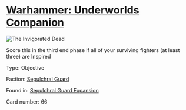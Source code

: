 # [Warhammer: Underworlds Companion](https://guidokessels.github.io/wh-underworlds)

  

![The Invigorated Dead](https://warhammerunderworlds.com/wp-content/uploads/sites/6/2017/12/066_ENG-The-Invigorated-Dead.png)

Score this in the third end phase if all of your surviving fighters (at least three) are Inspired

Type: Objective

Faction: [Sepulchral Guard](https://guidokessels.github.io/wh-underworlds/factions/sepulchral-guard)

Found in: [Sepulchral Guard Expansion](https://guidokessels.github.io/wh-underworlds/locations/sepulchral-guard-expansion)

Card number: 66
